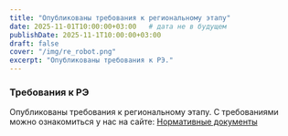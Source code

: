 ```yaml
---
title: "Опубликованы требования к региональному этапу"
date: 2025-11-01T10:00:00+03:00   # дата не в будущем
publishDate: 2025-11-1T10:00:00+03:00
draft: false
cover: "/img/re_robot.png"
excerpt: "Опубликованы требования к РЭ."
---
```

### Требования к РЭ
Опубликованы требования к региональному этапу. С требованиями можно ознакомиться у наc на сайте: [Нормативные документы](/uchastnikam/reglament/reglament_provedeniya/)
